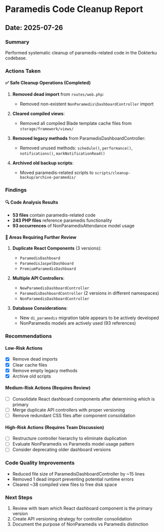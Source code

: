 # Paramedis Code Cleanup Report

## Date: 2025-07-26

### Summary
Performed systematic cleanup of paramedis-related code in the Dokterku codebase.

### Actions Taken

#### ✅ Safe Cleanup Operations (Completed)
1. **Removed dead import** from `routes/web.php`:
   - Removed non-existent `NonParamedis\DashboardController` import
   
2. **Cleared compiled views**:
   - Removed all compiled Blade template cache files from `storage/framework/views/`
   
3. **Removed legacy methods** from ParamedisDashboardController:
   - Removed unused methods: `schedule()`, `performance()`, `notifications()`, `markNotificationRead()`
   
4. **Archived old backup scripts**:
   - Moved paramedis-related scripts to `scripts/cleanup-backup/archive-paramedis/`

### Findings

#### 🔍 Code Analysis Results
- **53 files** contain paramedis-related code
- **243 PHP files** reference paramedis functionality
- **93 occurrences** of NonParamedisAttendance model usage

#### 🚨 Areas Requiring Further Review

1. **Duplicate React Components** (3 versions):
   - `ParamedisDashboard`
   - `ParamedisJaspelDashboard` 
   - `PremiumParamedisDashboard`

2. **Multiple API Controllers**:
   - `NewParamedisDashboardController`
   - `ParamedisDashboardController` (2 versions in different namespaces)
   - `NonParamedisDashboardController`

3. **Database Considerations**:
   - New `di_paramedis` migration table appears to be actively developed
   - NonParamedis models are actively used (93 references)

### Recommendations

#### Low-Risk Actions
- [x] Remove dead imports
- [x] Clear cache files
- [x] Remove empty legacy methods
- [x] Archive old scripts

#### Medium-Risk Actions (Requires Review)
- [ ] Consolidate React dashboard components after determining which is primary
- [ ] Merge duplicate API controllers with proper versioning
- [ ] Remove redundant CSS files after component consolidation

#### High-Risk Actions (Requires Team Discussion)
- [ ] Restructure controller hierarchy to eliminate duplication
- [ ] Evaluate NonParamedis vs Paramedis model usage pattern
- [ ] Consider deprecating older dashboard versions

### Code Quality Improvements
- Reduced file size of ParamedisDashboardController by ~15 lines
- Removed 1 dead import preventing potential runtime errors
- Cleared ~38 compiled view files to free disk space

### Next Steps
1. Review with team which React dashboard component is the primary version
2. Create API versioning strategy for controller consolidation
3. Document the purpose of NonParamedis vs Paramedis distinction